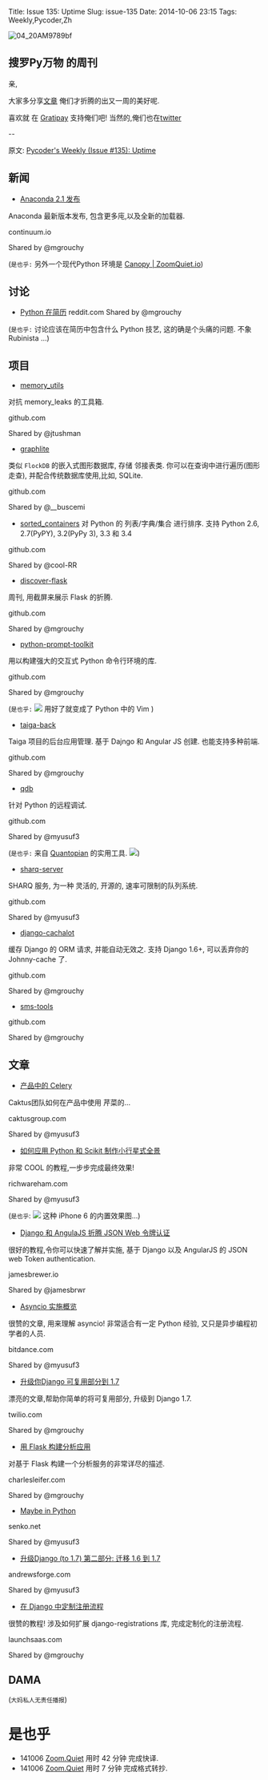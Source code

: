 Title: Issue 135: Uptime
Slug: issue-135
Date: 2014-10-06 23:15
Tags: Weekly,Pycoder,Zh 

![04_20AM9789bf](https://gallery.mailchimp.com/9735795484d2e4c204da82a29/images/Image_202014_01_22_20at_2010.45.04_20AM9789bf.png)

##  搜罗Py万物 的周刊

亲,

大家多分享[文章](http://pycoders.com/submissions/) 
俺们才折腾的出又一周的美好呢.

喜欢就
在 [Gratipay](https://www.gratipay.com/PycodersWeekly)
支持俺们吧!
当然的,俺们也在[twitter](http://www.twitter.com/pycoders)


--

原文: [Pycoder's Weekly (Issue #135): Uptime](http://us4.campaign-archive2.com/?u=9735795484d2e4c204da82a29&id=7f7e420fd4&e=889f3f6a05)

## 新闻

- [Anaconda 2.1 发布](http://continuum.io/press/anaconda-2-1-released)

Anaconda 最新版本发布,
包含更多庉,以及全新的加载器.

continuum.io

Shared by @mgrouchy

(`是也乎:`
另外一个现代Python 环境是 [Canopy | ZoomQuiet.io](http://blog.zoomquiet.io/pydata-0-mavericks.html))

## 讨论

- [Python 在简历](http://www.reddit.com/r/Python/comments/2hy6r9/python_on_your_resume/)
reddit.com
Shared by @mgrouchy

(`是也乎:`
讨论应该在简历中包含什么 Python 技艺,
这的确是个头痛的问题.
不象 Rubinista ...)

## 项目


- [memory_utils](https://github.com/jtushman/memory_utils)

对抗 memory_leaks 的工具箱.

github.com

Shared by @jtushman
 

- [graphlite](https://github.com/eugene-eeo/graphlite)


类似 `FlockDB` 的嵌入式图形数据库, 存储 邻接表类.
你可以在查询中进行遍历(图形走查),
并配合传统数据库使用,比如, SQLite.

github.com

Shared by @__buscemi
 

- [sorted_containers](https://github.com/grantjenks/sorted_containers)
对 Python 的 列表/字典/集合 进行排序.
支持 Python 2.6, 2.7(PyPY), 3.2(PyPy 3), 3.3 和 3.4

github.com

Shared by @cool-RR
 

- [discover-flask](https://github.com/realpython/discover-flask)

周刊, 用截屏来展示 Flask 的折腾.

github.com

Shared by @mgrouchy
 

- [python-prompt-toolkit](https://github.com/jonathanslenders/python-prompt-toolkit)

用以构建强大的交互式 Python 命令行环境的库.

github.com

Shared by @mgrouchy
 
(`是也乎:`
![](https://github.com/jonathanslenders/python-prompt-toolkit/raw/master/docs/images/ptpython-complete-menu.png)
用好了就变成了 Python 中的 Vim
)

- [taiga-back](https://github.com/taigaio/taiga-back)

Taiga 项目的后台应用管理.
基于 Dajngo 和 Angular JS 创建.
也能支持多种前端.

github.com

Shared by @mgrouchy
 

- [qdb](https://github.com/quantopian/qdb)

针对 Python 的远程调试.

github.com

Shared by @myusuf3
 
(`是也乎:`
来自 [Quantopian](https://www.quantopian.com/posts/new-feature-debugging-in-the-ide) 的实用工具.
![](https://media.quantopian.com/debugger.gif))


- [sharq-server](https://github.com/plivo/sharq-server)

SHARQ 服务,
为一种 灵活的,
开源的,
速率可限制的队列系统.

github.com

Shared by @myusuf3
 

- [django-cachalot](https://github.com/BertrandBordage/django-cachalot)


缓存 Django 的 ORM 请求,
并能自动无效之.
支持 Django 1.6+,
可以丢弃你的 Johnny-cache 了.

github.com

Shared by @mgrouchy
 

- [sms-tools](https://github.com/MTG/sms-tools)

github.com

Shared by @mgrouchy


## 文章

- [产品中的 Celery](http://www.caktusgroup.com/blog/2014/09/29/celery-production/)

Caktus团队如何在产品中使用 芹菜的...

caktusgroup.com

Shared by @myusuf3
 

- [如何应用 Python 和 Scikit 制作小行星式全景](https://www.richwareham.com/articles/2014/09/29/little-planet-projection)

非常 COOL 的教程,一步步完成最终效果!

richwareham.com

Shared by @myusuf3

(`是也乎`:
![](https://www.richwareham.com/images/2014-09-29-little-planet-projection_files/2014-09-29-little-planet-projection_22_1.png)
这种 iPhone 6 的内置效果图...)

- [Django 和 AngulaJS 折腾 JSON Web 令牌认证](http://jamesbrewer.io/2014/09/22/json-web-token-authentication-part-one/)

很好的教程,令你可以快速了解并实施,
基于 Django 以及 AngularJS 的 JSON web Token authentication.

jamesbrewer.io

Shared by @jamesbrwr


- [Asyncio 实施概览](http://www.bitdance.com/blog/2014/09/30_01_asycio_overview/)

很赞的文章,
用来理解 asyncio!
非常适合有一定 Python 经验,
又只是异步编程初学者的人员.

bitdance.com

Shared by @myusuf3
 

- [升级你Django 可复用部分到 1.7](https://www.twilio.com/blog/2014/10/upgrading-your-django-reusable-app-to-support-django-1-7.html)

漂亮的文章,帮助你简单的将可复用部分,
升级到 Django 1.7.

twilio.com

Shared by @mgrouchy
 

- [用 Flask 构建分析应用](http://charlesleifer.com/blog/saturday-morning-hacks-building-an-analytics-app-with-flask/)

对基于 Flask 构建一个分析服务的非常详尽的描述.

charlesleifer.com

Shared by @mgrouchy
 

- [Maybe in Python](http://senko.net/maybe-monad-in-python)

senko.net

Shared by @myusuf3
 

- [升级Django (to 1.7) 第二部分: 迁移 1.6 到 1.7](http://andrewsforge.com/article/upgrading-django-to-17/part-2-migrations-in-django-16-and-17/)

andrewsforge.com

Shared by @myusuf3
 

- [在 Django 中定制注册流程](https://launchsaas.com/blog/creating-a-custom-registration-flow-with-django/)

很赞的教程!
涉及如何扩展 django-registrations 库,
完成定制化的注册流程.

launchsaas.com

Shared by @mgrouchy



## DAMA
(`大妈私人无责任播报`)


# 是也乎

- 141006 [Zoom.Quiet](http://zoomquiet.org/) 用时 42 分钟 完成快译.
- 141006 [Zoom.Quiet](http://zoomquiet.org/) 用时 7 分钟 完成格式转抄.

    
 
